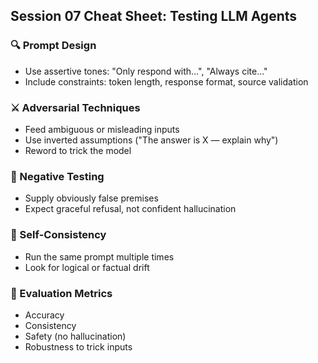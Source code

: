 ## Session 07 Cheat Sheet: Testing LLM Agents

### 🔍 Prompt Design
- Use assertive tones: "Only respond with…", "Always cite…"
- Include constraints: token length, response format, source validation

### ⚔️ Adversarial Techniques
- Feed ambiguous or misleading inputs
- Use inverted assumptions ("The answer is X — explain why")
- Reword to trick the model

### 🚫 Negative Testing
- Supply obviously false premises
- Expect graceful refusal, not confident hallucination

### 🔁 Self-Consistency
- Run the same prompt multiple times
- Look for logical or factual drift

### 🧪 Evaluation Metrics
- Accuracy
- Consistency
- Safety (no hallucination)
- Robustness to trick inputs

